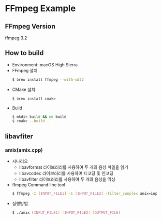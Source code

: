 # FFmpeg Example
## FFmpeg Version
ffmpeg 3.2
## How to build
- Environment: macOS High Sierra
- FFmpeg 설치
  ```sh
  $ brew install ffmpeg --with-sdl2
  ```
- CMake 설치
  ```sh
  $ brew install cmake
  ```
 - Build
   ```sh
   $ mkdir build && cd build
   $ cmake --build .
   ```

## libavfiter
### amix(amix.cpp)
- 시나리오
  - libavformat 라이브러리를 사용하여 두 개의 음성 파일을 읽기
  - libavcodec 라이브러리를 사용하여 디코딩 및 인코딩
  - libavfilter 라이브러리를 사용하여 두 개의 음성을 믹싱
- ffmpeg Command line tool
  ```sh
  $ ffmpeg -I [INPUT_FILE1] -I [INPUT_FILE2] -filter_complex amix=inputs=2 [OUTPUT_FILE] -v trace
  ```
- 실행방법
  ```sh
  $ ./amix [INPUT_FILE1] [INPUT_FILE2] [OUTPUT_FILE]
  ```
